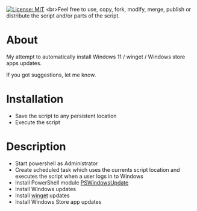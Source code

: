 [![License: MIT](https://img.shields.io/badge/License-MIT-green.svg)]([https://github.com/nopantsfriday/restart_steam_client/blob/master/LICENSE](https://github.com/nopantsfriday/windows_updates/blob/main/LICENSE))
<br>Feel free to use, copy, fork, modify, merge, publish or distribute the script and/or parts of the script.
# About
My attempt to automatically install Windows 11 / winget / Windows store apps updates.

If you got suggestions, let me know.

# Installation
- Save the script to any persistent location
- Execute the script

# Description
- Start powershell as Administrator
- Create scheduled task which uses the currents script location and executes the script when a user logs in to Windows
- Install PowerShell module [PSWindowsUpdate](https://www.powershellgallery.com/packages/PSWindowsUpdate)
- Install Windows updates
- Install [winget](https://github.com/microsoft/winget-cli) updates
- Install Windows Store app updates
